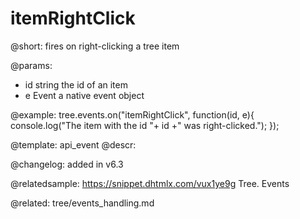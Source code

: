 itemRightClick
=============

@short:
fires on right-clicking a tree item

@params:
- id	string		the id of an item
- e		Event		a native event object

@example:
tree.events.on("itemRightClick", function(id, e){
    console.log("The item with the id "+ id +" was right-clicked.");
});


@template: api_event
@descr:

@changelog: added in v6.3

@relatedsample: https://snippet.dhtmlx.com/vux1ye9g	Tree. Events

@related: tree/events_handling.md